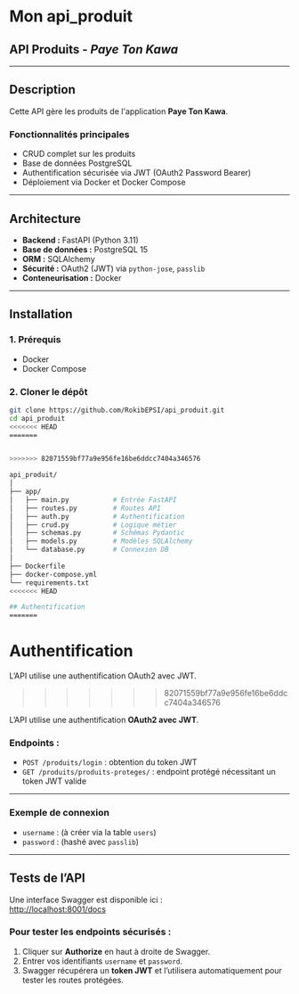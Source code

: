 # Mon api_produit  

## API Produits - *Paye Ton Kawa*

---

## Description

Cette API gère les produits de l'application **Paye Ton Kawa**.

### Fonctionnalités principales

- CRUD complet sur les produits  
- Base de données PostgreSQL  
- Authentification sécurisée via JWT (OAuth2 Password Bearer)  
- Déploiement via Docker et Docker Compose

---

## Architecture

- **Backend :** FastAPI (Python 3.11)  
- **Base de données :** PostgreSQL 15  
- **ORM :** SQLAlchemy  
- **Sécurité :** OAuth2 (JWT) via `python-jose`, `passlib`  
- **Conteneurisation :** Docker

---

## Installation

### 1. Prérequis

- Docker  
- Docker Compose  

### 2. Cloner le dépôt

```bash
git clone https://github.com/RokibEPSI/api_produit.git
cd api_produit
<<<<<<< HEAD
=======


>>>>>>> 82071559bf77a9e956fe16be6ddcc7404a346576

api_produit/
│
├── app/
│   ├── main.py           # Entrée FastAPI
│   ├── routes.py         # Routes API
│   ├── auth.py           # Authentification
│   ├── crud.py           # Logique métier
│   ├── schemas.py        # Schémas Pydantic
│   ├── models.py         # Modèles SQLAlchemy
│   └── database.py       # Connexion DB
│
├── Dockerfile
├── docker-compose.yml
└── requirements.txt
<<<<<<< HEAD

## Authentification
=======
```
# Authentification
L’API utilise une authentification OAuth2 avec JWT.
>>>>>>> 82071559bf77a9e956fe16be6ddcc7404a346576

L’API utilise une authentification **OAuth2 avec JWT**.

### Endpoints :
- `POST /produits/login` : obtention du token JWT  
- `GET /produits/produits-proteges/` : endpoint protégé nécessitant un token JWT valide

---

### Exemple de connexion

- `username` : (à créer via la table `users`)  
- `password` : (hashé avec `passlib`)

---

## Tests de l’API

Une interface Swagger est disponible ici :  
 [http://localhost:8001/docs](http://localhost:8001/docs)

### Pour tester les endpoints sécurisés :

1. Cliquer sur **Authorize** en haut à droite de Swagger.  
2. Entrer vos identifiants `username` et `password`.  
3. Swagger récupérera un **token JWT** et l’utilisera automatiquement pour tester les routes protégées.
